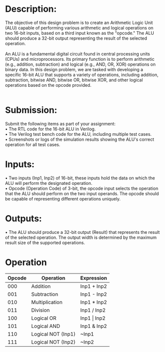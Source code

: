 # **Description:** <br>
The objective of this design problem is to create an Arithmetic Logic Unit (ALU) capable of performing various arithmetic and logical operations on two 16-bit inputs, based on a third input known as the "opcode." The ALU should produce a 32-bit output representing the result of the selected operation. <br><br> An ALU is a fundamental digital circuit found in central processing units (CPUs) and microprocessors. Its primary function is to perform arithmetic (e.g., addition, subtraction) and logical (e.g., AND, OR, XOR) operations on binary data. In this design problem, we are tasked with developing a specific 16-bit ALU that supports a variety of operations, including addition, subtraction, bitwise AND, bitwise OR, bitwise XOR, and other logical operations based on the opcode provided.<br>
 <br>
 # **Submission:** <br>
 Submit the following items as part of your assignment: <br>
• The RTL code for the 16-bit ALU in Verilog. <br>
• The Verilog test bench code for the ALU, including multiple test cases. <br>
• Screenshots or logs of the simulation results showing the ALU's correct operation for all test cases.<br>

# **Inputs:** <br>
 • Two inputs (Inp1, Inp2) of 16-bit, these inputs hold the data on which the ALU will perform the designated operation. <br>
 • Opcode (Operation Code) of 3-bit, the opcode input selects the operation that the ALU should perform on the two input operands. The opcode should be capable of representing different operations uniquely. <br>

# **Outputs:** <br>
• The ALU should produce a 32-bit output (Result) that represents the result of the selected operation. The output width is determined by the maximum result size of the supported operations.<br>

# **Operation**

| **Opcode** | **Operation**             | **Expression**           |
|--------|-----------------------|----------------------|
| 000    | Addition              | Inp1 + Inp2          |
| 001    | Subtraction           | Inp1 - Inp2          |
| 010    | Multiplication        | Inp1 * Inp2          |
| 011    | Division              | Inp1 / Inp2          |
| 100    | Logical OR            | Inp1 \| Inp2         |
| 101    | Logical AND           | Inp1 & Inp2          |
| 110    | Logical NOT (Inp1)    | ~Inp1                |
| 111    | Logical NOT (Inp2)    | ~Inp2                |
